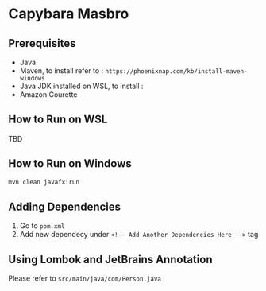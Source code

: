 # Capybara Masbro 

## Prerequisites
- Java
- Maven, to install refer to : `https://phoenixnap.com/kb/install-maven-windows`
- Java JDK installed on WSL, to install :
- Amazon Courette

## How to Run on WSL
TBD

## How to Run on Windows
```bash
mvn clean javafx:run
```

## Adding Dependencies
1. Go to `pom.xml`
2. Add new dependecy under `<!-- Add Another Dependencies Here -->` tag

## Using Lombok and JetBrains Annotation
Please refer to `src/main/java/com/Person.java`



